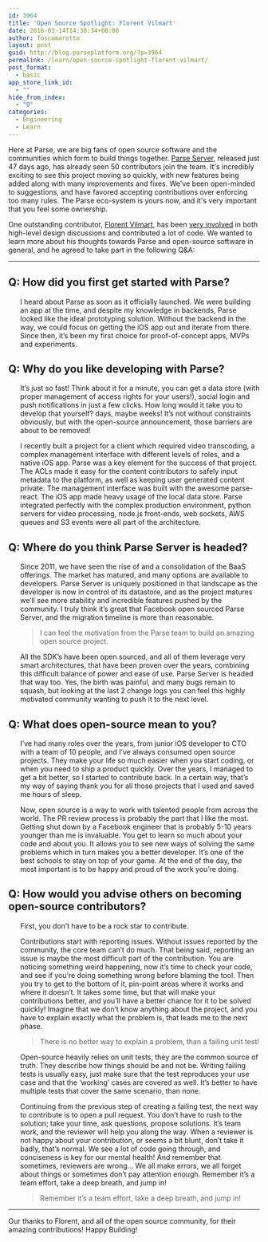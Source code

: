 ```yaml
---
id: 3964
title: 'Open Source Spotlight: Florent Vilmart'
date: 2016-03-14T14:30:34+00:00
author: foscomarotto
layout: post
guid: http://blog.parseplatform.org/?p=3964
permalink: /learn/open-source-spotlight-florent-vilmart/
post_format:
  - basic
app_store_link_id:
  - ""
hide_from_index:
  - "0"
categories:
  - Engineering
  - Learn
---
```

Here at Parse, we are big fans of open source software and the communities which form to build things together. [Parse Server](https://github.com/parseplatform/parse-server), released just 47 days ago, has already seen 50 contributors join the team. It's incredibly exciting to see this project moving so quickly, with new features being added along with many improvements and fixes. We've been open-minded to suggestions, and have favored accepting contributions over enforcing too many rules. The Parse eco-system is yours now, and it's very important that you feel some ownership.

One outstanding contributor, [Florent Vilmart](https://twitter.com/flovilmart), has been [very involved](https://github.com/ParsePlatform/parse-server/issues?utf8=%E2%9C%93&q=mentions%3Aflovilmart) in both high-level design discussions and contributed a lot of code. We wanted to learn more about his thoughts towards Parse and open-source software in general, and he agreed to take part in the following Q&A:

* * *

## Q: How did you first get started with Parse?

<ol class="standard-list">
  <p>
    <quote>I heard about Parse as soon as it officially launched. We were building an app at the time, and despite my knowledge in backends, Parse looked like the ideal prototyping solution. Without the backend in the way, we could focus on getting the iOS app out and iterate from there. Since then, it’s been my first choice for proof-of-concept apps, MVPs and experiments.</quote>
  </p>
</ol>

## Q: Why do you like developing with Parse?

<ol class="standard-list">
 <p><quote>It’s just so fast! Think about it for a minute, you can get a data store (with proper management of access rights for your users!), social login and push notifications in just a few clicks. How long would it take you to develop that yourself? days, maybe weeks! It’s not without constraints obviously, but with the open-source announcement, those barriers are about to be removed!</quote></p>
  
  <p><quote>I recently built a project for a client which required video transcoding, a complex management interface with different levels of roles, and a native iOS app. Parse was a key element for the success of that project. The ACLs made it easy for the content contributors to safely input metadata to the platform, as well as keeping user generated content private. The management interface was built with the awesome parse-react. The iOS app made heavy usage of the local data store. Parse integrated perfectly with the complex production environment, python servers for video processing, node.js front-ends, web sockets, AWS queues and S3 events were all part of the architecture.</quote></p>
</ol>

## Q: Where do you think Parse Server is headed?
    
<ol class="standard-list">
    <p><quote>Since 2011, we have seen the rise of and a consolidation of the BaaS offerings. The market has matured, and many options are available to developers. Parse Server is uniquely positioned in that landscape as the developer is now in control of its datastore, and as the project matures we’ll see more stability and incredible features pushed by the community. I truly think it’s great that Facebook open sourced Parse Server, and the migration timeline is more than reasonable.</quote></p>
    <blockquote>
      <p>
        I can feel the motivation from the Parse team to build an amazing open source project.
      </p>
    </blockquote>
    <p><quote>All the SDK’s have been open sourced, and all of them leverage very smart architectures, that have been proven over the years, combining this difficult balance of power and ease of use. Parse Server is headed that way too. Yes, the birth was painful, and many bugs remain to squash, but looking at the last 2 change logs you can feel this highly motivated community wanting to push it to the next level.</quote></p>
</ol>
        
## Q: What does open-source mean to you?
        
<ol class="standard-list">
  <p>
    <quote>I’ve had many roles over the years, from junior iOS developer to CTO with a team of 10 people, and I’ve always consumed open source projects. They make your life so much easier when you start coding, or when you need to ship a product quickly. Over the years, I managed to get a bit better, so I started to contribute back. In a certain way, that’s my way of saying thank you for all those projects that I used and saved me hours of sleep.</quote>
  </p>

  <p>
    <quote>Now, open source is a way to work with talented people from across the world. The PR review process is probably the part that I like the most. Getting shut down by a Facebook engineer that is probably 5-10 years younger than me is invaluable. You get to learn so much about your code and about you. It allows you to see new ways of solving the same problems which in turn makes you a better developer. It’s one of the best schools to stay on top of your game. At the end of the day, the most important is to be happy and proud of the work you’re doing.</quote>
  </p>
</ol>
            
## Q: How would you advise others on becoming open-source contributors?
            
<ol class="standard-list">
  <p><quote>First, you don’t have to be a rock star to contribute.</quote></p>

  <p>
    <quote>Contributions start with reporting issues. Without issues reported by the community, the core team can’t do much. That being said, reporting an issue is maybe the most difficult part of the contribution. You are noticing something weird happening, now it’s time to check your code, and see if you’re doing something wrong before blaming the tool. Then you try to get to the bottom of it, pin-point areas where it works and where it doesn’t. It takes some time, but that will make your contributions better, and you’ll have a better chance for it to be solved quickly! Imagine that we don’t know anything about the project, and you have to explain exactly what the problem is, that leads me to the next phase.</quote>
  </p>

  <blockquote>
    <p>
      There is no better way to explain a problem, than a failing unit test!
    </p>
  </blockquote>

  <p>
    <quote>Open-source heavily relies on unit tests, they are the common source of truth. They describe how things should be and not be. Writing failing tests is usually easy, just make sure that the test reproduces your use case and that the ‘working’ cases are covered as well. It’s better to have multiple tests that cover the same scenario, than none.</quote>
  </p>

  <p>
    <quote>Continuing from the previous step of creating a failing test, the next way to contribute is to open a pull request. You don’t have to rush to the solution; take your time, ask questions, propose solutions. It’s team work, and the reviewer will help you along the way. When a reviewer is not happy about your contribution, or seems a bit blunt, don’t take it badly, that’s normal. We see a lot of code going through, and conciseness is key for our mental health! And remember that sometimes, reviewers are wrong... We all make errors, we all forget about things or sometimes don’t pay attention enough. Remember it’s a team effort, take a deep breath, and jump in!</quote>
  </p>

  <blockquote>
    <p>
      Remember it’s a team effort, take a deep breath, and jump in!
    </p>
  </blockquote>
</ol>

<hr />

<p>
  Our thanks to Florent, and all of the open source community, for their amazing contributions! Happy Building!
</p>
